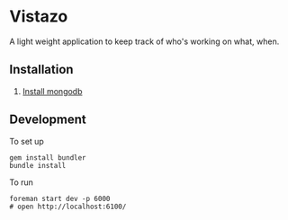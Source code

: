 # Vistazo

A light weight application to keep track of who's working on what, when.

## Installation

1. [Install mongodb](http://www.mongodb.org/display/DOCS/Quickstart+OS+X)

## Development

To set up

    gem install bundler
    bundle install

To run

    foreman start dev -p 6000
    # open http://localhost:6100/